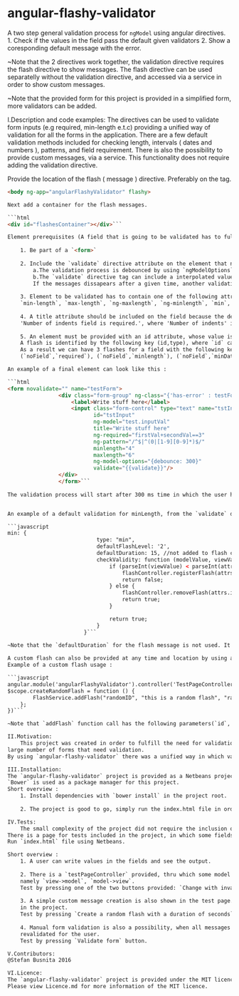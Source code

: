 # angular-flashy-validator
A two step general validation process for `ngModel` using angular directives.
	1. Check if the values in the field pass the default given validators
	2. Show a coresponding default message with the error.

~Note that the 2 directives work together, the validation directive requires the flash directive to show messages. The flash directive 
can be used separatelly without the validation directive, and accessed via a service in order to show custom messages.

~Note that the provided form for this project is provided in a simplified form, more validators can be added.





I.Description and code examples:
	The directives can be used to validate form inputs (e.g required, min-length e.t.c) providing a unified way of validation for all the 
forms in the application. There are a few default validation methods included for checking length, intervals ( dates and numbers ), patterns, and field requirement.
There is also the possibility to provide custom messages, via a service. This functionality does not require adding 
the validation directive. 

Provide the location of the flash ( message ) directive. Preferably on the <body> tag.

```html
<body ng-app="angularFlashyValidator" flashy>

Next add a container for the flash messages.

```html
<div id="flashesContainer"></div>```

Element prerequisites (A field that is going to be validated has to fulfill the following requirements ) : 
 
	1. Be part of a `<form>`
	
	2. Include the `validate` directive attribute on the element that needs validation.
		a.The validation process is debounced by using `ngModelOptions` value. If not used the validation is done while user is typing(view->model), or at model change (model->view)
		b.The `validate` directive tag can include a interpolated value e.g validate="{{validate}}". When the value is true, the validation is triggered.
		If the messages dissapears after a given time, another validation process can be triggered for example via a button pressed action, which changes the `validate` value to true.
		
	3. Element to be validated has to contain one of the following attributes used in the validation process:
	`min-length`, `max-length`, `ng-maxlength`, `ng-minlength`, `min`, `max`, `ng-required`, `ng-pattern`, `min-date`, `max-date`
	
	4. A title attribute should be included on the field because the default message used the attribute:
	'Number of indents field is required.', where 'Number of indents' is the title attribute value of the element.
	
	5. An element must be provided with an id attribute, whose value is used in the flash creation process as the id of the flash.
	A flash is identified by the following key (id,type), where `id` can be any string and `type` is a description. 
	As a result we can have 3 flashes for a field with the following keys : 
	(`noField`,`required`), (`noField`,`minlength`), (`noField`,`minDate`) e.t.c for a certain id, which in the default validation case is the value of the `id` attribute.

An example of a final element can look like this : 

```html
<form novalidate="" name="testForm">
                <div class="form-group" ng-class="{'has-error' : testForm.tstInputName.$error.isRequired}">
                    <label>Write stuff here</label>
                    <input class="form-control" type="text" name="tstInputName" 
                           id="tstInput" 
                           ng-model="test.inputVal" 
                           title="Write stuff here"
                           ng-required="firstVal+secondVal==3"
                           ng-pattern="/^$|^(0|[1-9][0-9]*)$/"
                           minlength="4"
                           maxlength="6"
                           ng-model-options="{debounce: 300}"
                           validate="{{validate}}"/>
                </div>
                </form>```
                
The validation process will start after 300 ms time in which the user has stopped typing in that particular field.


An example of a default validation for minLength, from the `validate` directive : 

```javascript
min: {
                            type: "min",
                            defaultFlashLevel: '2',
                            defaultDuration: 15, //not added to flash creation, can be added as last param
                            checkValidity: function (modelValue, viewValue) {
                                if (parseInt(viewValue) < parseInt(attrs.min)) {
                                    flashController.registerFlash(attrs.id, title + "min value is " + attrs.min + ".", this.type, this.defaultFlashLevel);
                                    return false;
                                } else {
                                    flashController.removeFlash(attrs.id, this.type);
                                    return true;
                                }

                                return true;
                            }
                        }```
                        
~Note that the `defaultDuration` for the flash message is not used. It can be added as the last param in `registerFlash` function call. 

A custom flash can also be provided at any time and location by using a service provided, called `FlashService`.
Example of a custom flash usage : 

```javascript
angular.module('angularFlashyValidator').controller('TestPageController', function ($scope, FlashService) {
$scope.createRandomFlash = function () {
        FlashService.addFlash("randomID", "this is a random flash", "random", 1, 2);
    };
})```

~Note that `addFlash` function call has the following parameters(`id`,'text',`type(flash description)`,level(info, warning, danger, success),'duration(if not provided flash will stay on screen)')

II.Motivation:
	This project was created in order to fulfill the need for validation and custom message providing in some projects that include a 
large number of forms that need validation. 
By using `angular-flashy-validator` there was a unified way in which validation was done throughout all the projects, regarding the actual validation and the messages provided by the app. Also code duplication was avoided, as it would obviously clutter projects, making them hard to maintain.

III.Installation:
The `angular-flashy-validator` project is provided as a Netbeans project. 
`Bower` is used as a package manager for this project.
Short overview : 
	1. Install dependencies with `bower install` in the project root.
	
	2. The project is good to go, simply run the index.html file in order to see the test page for the project.

IV.Tests:
	The small complexity of the project did not require the inclusion of `Jasmine` tests ( the popular testing framework for angular apps ).
There is a page for tests included in the project, in which some fields are validated using the provided directive, and messages are shown accordingly.
Run `index.html` file using Netbeans.

Short overview : 
	1. A user can write values in the fields and see the output.
	
	2. There is a `testPageController` provided, thru which some model values are changed in order to view both validation input directions,
	namely `view->model`, `model->view`.  
	Test by pressing one of the two buttons provided: `Change with invalid value from Model -> View` and `Alternate between min or max invalid value from Model -> View`.
	
	3. A simple custom message creation is also shown in the test page. This functionality can be used separatelly, via a service provided
	in the project.
	Test by pressing `Create a random flash with a duration of seconds` button
	
	4. Manual form validation is also a possibility, when all messages dissapear ( if there is a given timeout for messages ) the form can be 
	revalidated for the user. 
	Test by pressing `Validate form` button.

V.Contributors:
@Stefan Busnita 2016

VI.Licence:
The `angular-flashy-validator` project is provided under the MIT licence. 
Please view Licence.md for more information of the MIT licence.
